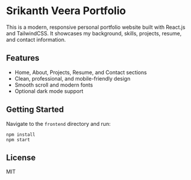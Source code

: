 # Srikanth Veera Portfolio

This is a modern, responsive personal portfolio website built with React.js and TailwindCSS. It showcases my background, skills, projects, resume, and contact information.

## Features
- Home, About, Projects, Resume, and Contact sections
- Clean, professional, and mobile-friendly design
- Smooth scroll and modern fonts
- Optional dark mode support

## Getting Started
Navigate to the `frontend` directory and run:

```
npm install
npm start
```

## License
MIT